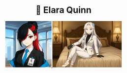 <h1 align="center">💫 Elara Quinn</h1>

<div align="center">
  <a href="https://raw.githubusercontent.com/DxrRin/ai_source/refs/heads/Elara_Quinn/image/elara.webp" target="_blank">
    <img src="image/elara.webp" width="150"/>
  </a>

  <a href="https://raw.githubusercontent.com/DxrRin/ai_source/refs/heads/Elara_Quinn/image/elara_background.webp" target="_blank">
    <img src="image/elara_background.webp" width="225"/>
  </a>
</div>
